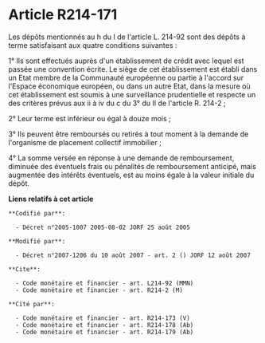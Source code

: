 # Article R214-171

Les dépôts mentionnés au h du I de l'article L. 214-92 sont des dépôts à terme satisfaisant aux quatre conditions suivantes :

1° Ils sont effectués auprès d'un établissement de crédit avec lequel est passée une convention écrite. Le siège de cet
établissement est établi dans un Etat membre de la Communauté européenne ou partie à l'accord sur l'Espace économique
européen, ou dans un autre Etat, dans la mesure où cet établissement est soumis à une surveillance prudentielle et respecte
un des critères prévus aux ii à iv du c du 3° du II de l'article R. 214-2 ;

2° Leur terme est inférieur ou égal à douze mois ;

3° Ils peuvent être remboursés ou retirés à tout moment à la demande de l'organisme de placement collectif immobilier ;

4° La somme versée en réponse à une demande de remboursement, diminuée des éventuels frais ou pénalités de remboursement
anticipé, mais augmentée des intérêts éventuels, est au moins égale à la valeur initiale du dépôt.

**Liens relatifs à cet article**

	**Codifié par**:

	  - Décret n°2005-1007 2005-08-02 JORF 25 août 2005

	**Modifié par**:

	  - Décret n°2007-1206 du 10 août 2007 - art. 2 () JORF 12 août 2007

	**Cite**:

	  - Code monétaire et financier - art. L214-92 (MMN)
	  - Code monétaire et financier - art. R214-2 (M)

	**Cité par**:

	  - Code monétaire et financier - art. R214-173 (V)
	  - Code monétaire et financier - art. R214-178 (Ab)
	  - Code monétaire et financier - art. R214-179 (Ab)
